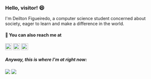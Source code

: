 ### Hello, visitor! 😄

I'm Deilton Figueiredo, a computer science student concerned about society, eager to learn and make a difference in the world.

#### 🔎 You can also reach me at

[<img src="https://img.shields.io/badge/discord-%237289DA.svg?&style=for-the-badge&logo=discord&logoColor=white" height="22" />](https://discord.com/invite/delofigueiredo#7816)
[<img src="https://img.shields.io/badge/-LinkedIn-blue?style=flat-square&logo=Linkedin&logoColor=white&link=https://www.linkedin.com/in/deiltonfigueiredo/" height="22" title="LinkedIn" />](https://www.linkedin.com/in/deiltonfigueiredo/) 
[<img src="https://img.shields.io/badge/-Instagram-purple?style=flat-square&logo=Instagram&logoColor=white&link=https://www.instagram.com/delofigueiredo/" height="22" title="Instagram" />](https://www.instagram.com/delofigueiredo/)

##### Anyway, this is where I'm at right now:
<div>
  <img src="https://github-readme-stats.vercel.app/api?username=deiltonlopes&count_private=true&show_icons=true&theme=tokyonight"/>
  <img src="https://github-readme-stats.vercel.app/api/top-langs/?username=deiltonlopes&layout=compact&count_private=true&show_icons=true&theme=tokyonight" />
</div>

<!--
**deiltonlopes/deiltonlopes** is a ✨ _special_ ✨ repository because its `README.md` (this file) appears on your GitHub profile.

Here are some ideas to get you started:

- 🔭 I’m currently working on ...
- 🌱 I’m currently learning ...
- 👯 I’m looking to collaborate on ...
- 🤔 I’m looking for help with ...
- 💬 Ask me about ...
- 📫 How to reach me: ...
- 😄 Pronouns: ...
- ⚡ Fun fact: ...
-->
